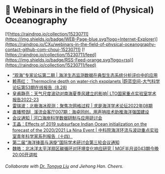 # 🌊 Webinars in the field of (Physical) Oceanography

[![https://raindrop.io/collection/15230711](https://img.shields.io/badge/WEB-Page-blue.svg?logo=Internet-Explorer)](https://raindrop.io/CXu/webinars-in-the-field-of-physical-oceanography-contact-github-com-chouj-15230711) [![https://raindrop.io/collection/15230711/feed](https://img.shields.io/badge/RSS-Feed-orange.svg?logo=rss)](https://raindrop.io/collection/15230711/feed)

<!-- BLOG-POST-LIST:START -->
- [“观海”专家论坛第二期 | 海洋生态监测数据在典型生态系统分析评价中的应用](https://mp.weixin.qq.com/s/qnhhU0F7Wk406obXRn0bLw)
- [赖燕红： Thermocline depth on water-rich exoplanets |蔚蓝空间-大气科学论坛第53期在线报告（8.28&rpar;](https://mp.weixin.qq.com/s/qTJzw2Jp5rpN7eZPtujVfw)
- [皇甫静亮：天气尺度波动对南海夏季风建立的影响| LTO国家重点实验室学术报告2022-23](https://mp.weixin.qq.com/s/xU8Uq6ekRFhea1eHylnQ9g)
- [雷瑞波：北极海冰观测：聚焦次网格过程 | 求是海洋学术论坛2022年08期](https://mp.weixin.qq.com/s/gO_Cqm_mTmxMbwcwiH0CeQ)
- [直播预告▏溪流会客厅007期：海卓同创，用声呐技术助推海洋强国建设](https://mp.weixin.qq.com/s/8tKsmnApddj4p4xsgTY_Dg)
- [会议通知 | 河口海岸科学数据研制与应用研讨会](https://mp.weixin.qq.com/s/atw0Y1U1sIT-myMcI6xXxw)
- [王晶：Effects of 2019 subsurface Indian Ocean initialization on the forecast of the 2020/2021 La Nina Event | 中科院海洋环流与波动重点实验室青年科学家系列报告（十四）](https://mp.weixin.qq.com/s/nLihycpUW3PiLnEQOPmTwQ)
- [第二届“海洋锋面与涡旋”国际学术研讨会第三轮会议通知](https://mp.weixin.qq.com/s/9FyQaHqQUHUYvww4gEXB4A)
- [魏皓：北冰洋太平洋扇区碳循环对环境变化响应研究 | MGF半月谈043期今晚20:00开讲啦](https://mp.weixin.qq.com/s/PLygmZnKxa5qES-JG4YD1w)
<!-- BLOG-POST-LIST:END -->

###### Collaborate with [Dr. Tongya Liu](https://liutongya.github.io/) and Jiehong Han. Cheers.
